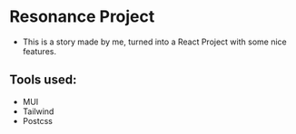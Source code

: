 # Resonance Project

- This is a story made by me, turned into a React Project with some nice features.

## Tools used:
- MUI
- Tailwind
- Postcss
